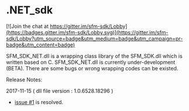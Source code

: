 # .NET_sdk

[![Join the chat at https://gitter.im/sfm-sdk/Lobby](https://badges.gitter.im/sfm-sdk/Lobby.svg)](https://gitter.im/sfm-sdk/Lobby?utm_source=badge&utm_medium=badge&utm_campaign=pr-badge&utm_content=badge)

SFM_SDK_NET.dll is a wrapping class library of the SFM_SDK.dll which is written based on C.
SFM_SDK_NET.dll is currently under-development (BETA).
There are some bugs or wrong wrapping codes can be existed.

Release Notes:

2017-11-15 ( dll file version : 1.0.6528.18296 )

- [issue #1](https://github.com/supremainc/.NET_sdk/issues/1) is resolved.

